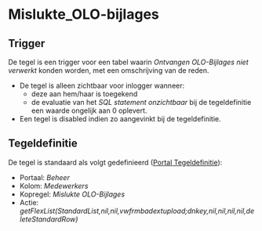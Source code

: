 # Mislukte_OLO-bijlages

## Trigger

De tegel is een trigger voor een tabel waarin *Ontvangen OLO-Bijlages niet verwerkt* konden worden, met een omschrijving van de reden.

- De tegel is alleen zichtbaar voor inlogger wanneer:
  - deze aan hem/haar is toegekend
  - de evaluatie van het *SQL statement onzichtbaar* bij de tegeldefinitie een waarde ongelijk aan 0 oplevert.
- Een tegel is disabled indien zo aangevinkt bij de tegeldefinitie.

## Tegeldefinitie

De tegel is standaard als volgt gedefinieerd ([Portal Tegeldefinitie](../../../../instellen_inrichten/portaldefinitie/portal_tegel.md)):

- Portaal: *Beheer*
- Kolom: *Medewerkers*
- Kopregel: *Mislukte OLO-Bijlages*
- Actie: *getFlexList(StandardList,nil,nil,vwfrmbadextupload;dnkey,nil,nil,nil,nil,deleteStandardRow)*
